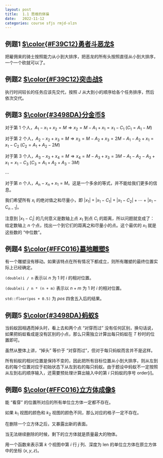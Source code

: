 ```yaml
---
layout: post
title:  1.1 思维的体操
date:   2022-11-12
categories: course sfjs rmjd-xlzn
---
```


## 例题1 [$\color{#F39C12}勇者斗恶龙$](https://www.luogu.com.cn/problem/UVA11292)

把雇佣来的骑士按照能力从小到大排序，把恶龙的所有头按照直径从小到大排序，一个一个砍就可以了。

## 例题2 [$\color{#F39C12}突击战$](https://www.luogu.com.cn/problem/UVA11729)

执行时间较长的任务应该先交代，按照 $J$ 从大到小的顺序给各个任务排序，然后依次交代。

## 例题3 [$\color{#3498DA}分金币$](https://www.luogu.com.cn/problem/UVA11300)

对于第 $1$ 个人，$A_1 - x_1 + x_2 = M \Rightarrow x_2 = M - A_1 + x_1 = x_1 - C_1 ~ (C_1 = A_1 - M)$

对于第 $2$ 个人，$A_2 - x_2 + x_3 = M \Rightarrow x_3 = M - A_2 + x_3 = 2M - A_1 - A_2 + x_1 = x_1 - C_2 ~ (C_2 = A_1 + A_2 - 2M)$

对于第 $3$ 个人，$A_3 - x_3 + x_4 = M \Rightarrow x_4 = M - A_3 + x_3 = 3M - A_1 - A_2 - A_3 + x_1 = x_1 - C_3 ~ (C_3 = A_1 + A_2 + A_3 - 3M)$

$\cdots$

对于第 $n$ 个人，$A_n - x_n + x_1 = M$。这是一个多余的等式，并不能给我们更多的信息。

我们希望所有 $x_i$ 的绝对值之和尽量小，即 $\lvert x_1 \rvert + \lvert x_1 - C_1 \rvert + \lvert x_1 - C_2 \rvert + \cdots + \lvert x_1 - C_{n - 1} \rvert$。

注意到 $\lvert x_1 - C_i \rvert$ 的几何意义是数轴上点 $x_1$ 到点 $C_i$ 的距离，所以问题就变成了：给定数轴上 $n$ 个点，找出一个到它们的距离之和尽量小的点。这个最优的 $x_1$ 就是这些数的 “中位数”。

## 例题4 [$\color{#FFC016}墓地雕塑$](https://www.luogu.com.cn/problem/UVA1388)

有一个雕塑没有移动。如果该特点在所有情况下都成立，则所有雕塑的最终位置实际上已经确定。

`(double)i / n` 表示以 $n$ 为 $1$ 时 $i$ 的相对位置。

`(double)i / n * (n + m)` 表示以 $n + m$ 为 $1$ 时 $i$ 的相对位置。

`std::floor(pos + 0.5)` 为 $pos$ 四舍五入后的结果。

## 例题5 [$\color{#3498DA}蚂蚁$](https://www.luogu.com.cn/problem/UVA10881)

当蚂蚁因相遇而掉头时，看上去和两个点 “对穿而过” 没有任何区别，换句话说，如果把蚂蚁看成是没有区别的小点，那么只需独立计算出每只蚂蚁在 $T$ 秒时的位置即可。

虽然从整体上讲，“掉头” 等价于 “对穿而过”，但对于每只蚂蚁而言并不是这样。

所有蚂蚁的相对位置是保持不变的，因此把所有目标位置从小到大排序，则从左到右的每个位置对应于初始状态下从左到右的每只蚂蚁。由于题设中蚂蚁不一定按照从左到右的顺序输入，还需要预处理计算出输入中的第 $i$ 只蚂蚁的序号 $\text{order}[i]$。

## 例题6 [$\color{#FFC016}立方体成像$](https://www.luogu.com.cn/problem/UVA1030)

能 “看穿” 的位置所对应的所有单位立方体一定都不存在。

如果 $k_1$ 视图的颜色和 $k_2$ 视图的颜色不同，那么对应的格子一定不存在。

在删除一个立方体之后，又暴露出新的表面。

当无法继续删除的时候，剩下的立方体就是质量最大的物体。

用一个函数来表示第 $k$ 个视图中第 $i$ 行 $j$ 列、深度为 $\text{len}$ 的单位立方体在原立方体中的坐标 $(x, y, z)$。